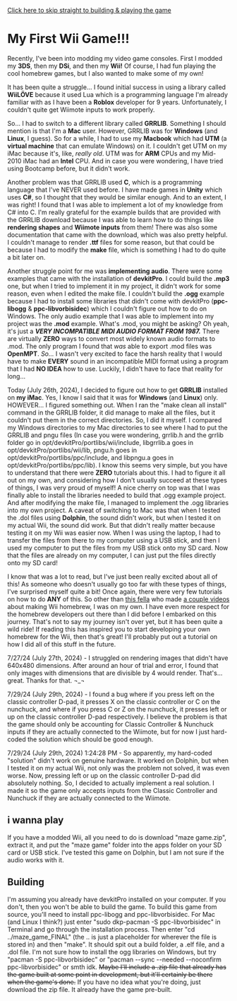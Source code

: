 [Click here to skip straight to building & playing the game](https://github.com/diamond-epic/my-first-wii-game?tab=readme-ov-file#i-wanna-play)

# My First Wii Game!!!
Recently, I've been into modding my video game consoles. First I modded my **3DS**, then my **DSi**, and then my **Wii!** Of course, I had fun playing the cool homebrew games, but I also wanted to make some of my own!

It has been quite a struggle... I found initial success in using a library called **WiiLÖVE** because it used Lua which is a programming language I'm already familiar with as I have been a **Roblox** developer for 9 years. Unfortunately, I couldn't quite get Wiimote inputs to work properly.

So... I had to switch to a different library called **GRRLIB**. Something I should mention is that I'm a **Mac** user. However, GRRLIB was for **Windows** (and **Linux**, I guess). So for a while, I had to use my **Macbook** which had **UTM** (a **virtual machine** that can emulate Windows) on it. I couldn't get UTM on my iMac because it's, like, _really old_. UTM was for **ARM** CPUs and my Mid-2010 iMac had an **Intel** CPU. And in case you were wondering, I have tried using Bootcamp before, but it didn't work.

Another problem was that GRRLIB used **C**, which is a programming language that I've NEVER used before. I have made games in **Unity** which uses **C#**, so I thought that they would be similar enough. And to an extent, I was right! I found that I was able to implement a lot of my knowledge from C# into C. I'm really grateful for the example builds that are provided with the GRRLIB download because I was able to learn how to do things like **rendering shapes** and **Wiimote inputs** from them! There was also some documentation that came with the download, which was also pretty helpful. I couldn't manage to render **.ttf** files for some reason, but that could be because I had to modify the **make** file, which is something I had to do quite a bit later on.

Another struggle point for me was **implementing audio**. There were some examples that came with the installation of **devkitPro**. I could build the **.mp3** one, but when I tried to implement it in my project, it didn't work for some reason, even when I edited the make file. I couldn't build the **.ogg** example because I had to install some libraries that didn't come with devkitPro (**ppc-libogg** & **ppc-libvorbisidec**) which I couldn't figure out how to do on Windows. The only audio example that I was able to implement into my project was the **.mod** example. What's .mod, you might be asking? Oh yeah, it's just a ***VERY INCOMPATIBLE MIDI AUDIO FORMAT FROM 1987.*** There are virtually **ZERO** ways to convert most widely known audio formats to .mod. The only program I found that *was* able to export .mod files was **OpenMPT**. _So..._ I wasn't very excited to face the harsh reality that I would have to make **EVERY** sound in an incompatible MIDI format using a program that I had **NO IDEA** how to use. Luckily, I didn't have to face that reality for long...

Today (July 26th, 2024), I decided to figure out how to get **GRRLIB** installed on **my iMac**. Yes, I know I said that it was for **Windows** (and **Linux**) only. HOWEVER... I figured something out. When I ran the "make clean all install" command in the GRRLIB folder, it did manage to make all the files, but it couldn't put them in the correct directories. So, I did it myself. I compared my Windows directories to my Mac directories to see where I had to put the GRRLIB and pngu files (In case you were wondering, grrlib.h and the grrlib folder go in opt/devkitPro/portlibs/wii/include, libgrrlib.a goes in opt/devkitPro/portlibs/wii/lib, pngu.h goes in opt/devkitPro/portlibs/ppc/include, and libpngu.a goes in opt/devkitPro/portlibs/ppc/lib). I know this seems very simple, but you have to understand that there were **ZERO** tutorials about this. I had to figure it all out on my own, and considering how I don't usually succeed at these types of things, I was very proud of myself! A nice cherry on top was that I was finally able to install the libraries needed to build that .ogg example project. And after modifying the make file, I managed to implement the .ogg libraries into my own project. A caveat of switching to Mac was that when I tested the .dol files using **Dolphin**, the sound didn't work, but when I tested it on my actual Wii, the sound did work. But that didn't really matter because testing it on my Wii was easier now. When I was using the laptop, I had to transfer the files from there to my computer using a USB stick, and then I used my computer to put the files from my USB stick onto my SD card. Now that the files are already on my computer, I can just put the files directly onto my SD card!

I know that was a lot to read, but I've just been really excited about all of this! As someone who doesn't usually go too far with these types of things, I've surprised myself quite a bit! Once again, there were very few tutorials on how to do **ANY** of this. So other than [this fella](https://www.youtube.com/@BackSoon...) who made [a couple videos](https://www.youtube.com/watch?v=noxGGdxHbDY&list=PL_CdIPK7HDFVtPA4cjuTMBzyi33rOrqPP) about making Wii homebrew, I was on my own. I have even more respect for the homebrew developers out there than I did before I embarked on this journey. That's not to say my journey isn't over yet, but it has been quite a wild ride! If reading this has inspired you to start developing your own homebrew for the Wii, then that's great! I'll probably put out a tutorial on how I did all of this stuff in the future.

7/27/24 (July 27th, 2024) - I struggled on rendering images that didn't have 640x480 dimensions. After around an hour of trial and error, I found that only images with dimensions that are divisible by 4 would render. That's... great. Thanks for that. ¬_¬

7/29/24 (July 29th, 2024) - I found a bug where if you press left on the classic controller D-pad, it presses X on the classic controller or C on the nunchuck, and where if you press C or Z on the nunchuck, it presses left or up on the classic controller D-pad respectively. I believe the problem is that the game should only be accounting for Classic Controller & Nunchuck inputs if they are actually connected to the Wiimote, but for now I just hard-coded the solution which should be good enough.

7/29/24 (July 29th, 2024) 1:24:28 PM - So apparently, my hard-coded "solution" didn't work on genuine hardware. It worked on Dolphin, but when I tested it on my actual Wii, not only was the problem not solved, it was even worse. Now, pressing left or up on the classic controller D-pad did absolutely nothing. So, I decided to actually implement a real solution. I made it so the game only accepts inputs from the Classic Controller and Nunchuck if they are actually connected to the Wiimote.

## i wanna play
If you have a modded Wii, all you need to do is download "maze game.zip", extract it, and put the "maze game" folder into the apps folder on your SD card or USB stick. I've tested this game on Dolphin, but I am not sure if the audio works with it.

## Building
I'm assuming you already have devkitPro installed on your computer. If you don't, then you won't be able to build the game. To build this game from source, you'll need to install ppc-libogg and ppc-libvorbisidec. For Mac (and Linux I think?) just enter "sudo dkp-pacman -S ppc-libvorbisidec" in Terminal and go through the installation process. Then enter "cd ../maze_game_FINAL" (the .. is just a placeholder for wherever the file is stored in) and then "make". It should spit out a build folder, a .elf file, and a .dol file. I'm not sure how to install the ogg libraries on Windows, but try "pacman -S ppc-libvorbisidec" or "pacman --sync --needed --noconfirm ppc-libvorbisidec" or smth idk. ~~Maybe I'll include a .zip file that already has the game built at some point in development, but it'll certainly be there when the game's done.~~ If you have no idea what you're doing, just download the zip file. It already have the game pre-built.
